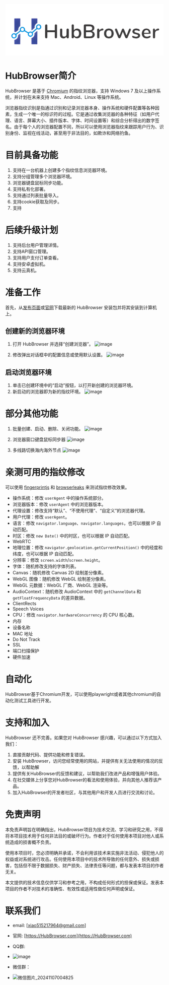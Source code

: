<p align="center">
 <img src="/logo-new.png">


</p>



# HubBrowser简介
HubBrowser 是基于 [Chromium](https://dev.chromium.org) 的指纹浏览器，支持 Windows 7 及以上操作系统，并计划在未来支持 Mac、Android、Linux 等操作系统。

浏览器指纹识别是指通过识别和记录浏览器本身、操作系统和硬件配置等各种因素，生成一个唯一的标识符的过程。它是通过收集浏览器的各种特征（如用户代理、语言、屏幕大小、插件版本、字体、时间设置等）和综合分析得出的数字签名。由于每个人的浏览器配置不同，所以可以使用浏览器指纹来跟踪用户行为、识别身份、监视在线活动，甚至用于非法目的，如欺诈和网络钓鱼。

# 目前具备功能
1. 支持在一台机器上创建多个指纹信息浏览器环境。
2. 支持分组管理多个浏览器环境。
3. 浏览器键盘鼠标同步功能。
4. 支持私有化部署。
5. 支持通过列表批量导入。
6. 支持cookie获取及同步。
7. 支持
# 后续升级计划
1. 支持后台用户管理详情。
2. 支持API窗口管理。
3. 支持用户支付订单查看。
4. 支持安卓虚拟机。
5. 支持云真机。

# 准备工作
首先，从[发布页面]()或[官网](http://HubBrowser.com)下载最新的 HubBrowser 安装包并将其安装到计算机上。

## 创建新的浏览器环境
1. 打开 HubBrowser 并选择“创建浏览器”。
![image](https://github.com/user-attachments/assets/8e4b9d28-ade6-46b6-b505-a431e7b20ab9)


2. 修改弹出对话框中的配置信息或使用默认设置。
![image](https://github.com/user-attachments/assets/68596cb3-39bf-4ba0-ae9f-4c4eb5e6784c)


## 启动浏览器环境
1. 单击已创建环境中的“启动”按钮，以打开新创建的浏览器环境。
2. 新启动的浏览器即为新的指纹环境。
![image](https://github.com/user-attachments/assets/f84a1e6e-7bdb-4994-8581-54b95375d670)
# 部分其他功能
1. 批量创建、启动、删除、关闭功能。
![image](https://github.com/user-attachments/assets/71b328ca-8fd5-49a0-9c5a-332b5acb9061)

2. 浏览器窗口键盘鼠标同步器
   ![image](https://github.com/user-attachments/assets/7a4ec170-3b37-4776-94e1-fa01b87291b1)

3. 多线路切换海内海外节点
   ![image](https://github.com/user-attachments/assets/01474868-8929-430f-8a6e-bcf2279e4fa3)

# 亲测可用的指纹修改
可以使用 [fingerprintjs](https://fingerprintjs.github.io/fingerprintjs/) 和 [browserleaks](https://browserleaks.com/) 来测试指纹修改效果。

- 操作系统：修改 `userAgent` 中的操作系统部分。
- 浏览器版本：修改 `userAgent` 中的浏览器版本。
- 代理设置：修改支持“默认”、“不使用代理”、“自定义”的浏览器代理。
- 用户代理：修改 `userAgent`。
- 语言：修改 `navigator.language`、`navigator.languages`，也可以根据 IP 自动匹配。
- 时区：修改 `new Date()` 中的时区，也可以根据 IP 自动匹配。
- WebRTC
- 地理位置：修改 `navigator.geolocation.getCurrentPosition()` 中的经度和纬度，也可以根据 IP 自动匹配。
- 分辨率：修改 `screen.width`/`screen.height`。
- 字体：随机修改支持的字体列表。
- Canvas：随机修改 Canvas 2D 绘制差分像素。
- WebGL 图像：随机修改 WebGL 绘制差分像素。
- WebGL 元数据：WebGL 厂商、WebGL 渲染等。
- AudioContext：随机修改 AudioContext 中的 `getChannelData` 和 `getFloatFrequencyData` 的差异数据。
- ClientRects
- Speech Voices
- CPU：修改 `navigator.hardwareConcurrency` 的 CPU 核心数。
- 内存
- 设备名称
- MAC 地址
- Do Not Track
- SSL
- 端口扫描保护
- 硬件加速

# 自动化
HubBrowser基于Chromium开发，可以使用playwright或者其他chromium的自动化测试工具进行开发。

# 支持和加入
HubBrowser 还不完善。如果您对 HubBrowser 感兴趣，可以通过以下方式加入我们：

1. 直接贡献代码、提供功能和修复错误。
2. 安装 HubBrowser，访问您经常使用的网站，并提供有关无法使用的情况的反馈，以帮助解
3. 提供有关HubBrowser的反馈和建议，以帮助我们改进产品和增强用户体验。
4. 在社交媒体上分享您对HubBrowser的看法和使用体验，并向其他人推荐该产品。
5. 加入HubBrowser的开发者社区，与其他用户和开发人员进行交流和讨论。

# 免责声明
本免责声明旨在明确指出，HubBrowser项目为技术交流、学习和研究之用，不得将本项目技术用于任何非法目的或破坏行为。作者对于任何使用本项目对他人或系统造成的损害概不负责。

使用本项目时，您必须明确并承诺，不会利用该技术来实施非法活动、侵犯他人的权益或对系统进行攻击。任何使用本项目中的技术所导致的任何意外、损失或损害，包括但不限于数据损失、财产损失、法律责任等问题，都与发表本项目的作者无关。

本文提供的技术信息仅供学习和参考之用，不构成任何形式的担保或保证。发表本项目的作者不对技术的准确性、有效性或适用性做任何声明或保证。

# 联系我们
- email:  [xiao515217964@gmail.com]
- 官网:  [https://HubBrowser.com](https://HubBrowser.com)
- QQ群: 
-  ![image](https://github.com/user-attachments/assets/895d6ab1-ac36-4490-a7a1-5b209fd81285)

- 微信群：
- ![微信图片_20241107004825](https://github.com/user-attachments/assets/048b6ff6-e973-4e24-bf49-b9af31fcff34)






